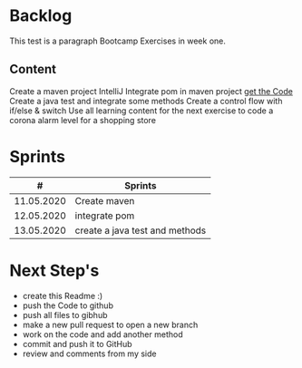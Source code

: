 # Backlog

This test is a paragraph
Bootcamp Exercises in week one. 

## Content
Create a maven project IntelliJ
Integrate pom in maven project [get the Code](https://github.com/junit-team/junit5-samples/blob/r5.6.2/junit5-jupiter-starter-maven/pom.xml)
Create a java test and integrate some methods
Create a control flow with if/else & switch
Use all learning content for the next exercise to code a corona alarm level for a shopping store


# Sprints

| **#** | **Sprints**         |
| ----- | ---------------- |
| 11.05.2020 | Create maven |
| 12.05.2020 | integrate pom|
| 13.05.2020 | create a java test and methods| 


# Next Step's

- create this Readme :)
- push the Code to github
- push all files to gibhub
- make a new pull request to open a new branch 
- work on the code and add another method
- commit and push it to GitHub
- review and comments from my side 